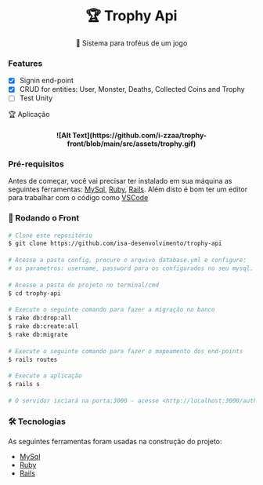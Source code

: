 <h1 align="center">
   🏆 Trophy Api
</h1>
<p align="center">🚀 Sistema para troféus de um jogo </p>

### Features

- [x] Signin end-point
- [x] CRUD for entities: User, Monster, Deaths, Collected Coins and Trophy
- [ ] Test Unity

🏆 Aplicação

<h4 align="center"> 
   ![Alt Text](https://github.com/i-zzaa/trophy-front/blob/main/src/assets/trophy.gif)
</h4>

### Pré-requisitos

Antes de começar, você vai precisar ter instalado em sua máquina as seguintes ferramentas:
[MySql](https://www.mysql.com/), [Ruby](https://www.ruby-lang.org/en/news/2020/03/31/ruby-2-5-8-released/), [Rails](https://rubygems.org/gems/rails/versions/6.1.1). 
Além disto é bom ter um editor para trabalhar com o código como [VSCode](https://code.visualstudio.com/)

### 🎲 Rodando o Front

```bash
# Clone este repositório
$ git clone https://github.com/isa-desenvolvimento/trophy-api

# Acesse a pasta config, procure o arquivo database.yml e configure:
# os parametros: username, password para os configurados no seu mysql.

# Acesse a pasta do projeto no terminal/cmd
$ cd trophy-api

# Execute o seguinte comando para fazer a migração no banco
$ rake db:drop:all
$ rake db:create:all
$ rake db:migrate

# Execute o seguinte comando para fazer o mapeamento dos end-points
$ rails routes

# Execute a aplicação
$ rails s

# O servidor inciará na porta:3000 - acesse <http://localhost:3000/auth/auth>
```
### 🛠 Tecnologias

As seguintes ferramentas foram usadas na construção do projeto:

- [MySql](https://www.mysql.com/)
- [Ruby](https://www.ruby-lang.org/en/news/2020/03/31/ruby-2-5-8-released/)
- [Rails](https://rubygems.org/gems/rails/versions/6.1.1)
